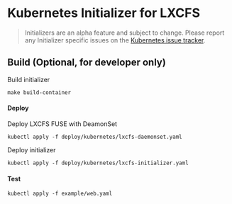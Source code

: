 # Kubernetes Initializer for LXCFS

> Initializers are an alpha feature and subject to change. Please report any Initializer specific issues on the [Kubernetes issue tracker](https://github.com/kubernetes/kubernetes/issues).

## Build (Optional, for developer only)

Build initializer

```
make build-container
```

#### Deploy  

Deploy LXCFS FUSE with DeamonSet

```
kubectl apply -f deploy/kubernetes/lxcfs-daemonset.yaml
```

Deploy initializer

```
kubectl apply -f deploy/kubernetes/lxcfs-initializer.yaml
```

#### Test

```
kubectl apply -f example/web.yaml
```

